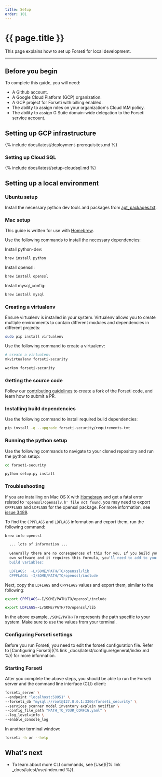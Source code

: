 ```yaml
---
title: Setup
order: 101
---
```

#  {{ page.title }}

This page explains how to set up Forseti for local development.

---

## Before you begin

To complete this guide, you will need:

* A Github account.
* A Google Cloud Platform (GCP) organization.
* A GCP project for Forseti with billing enabled.
* The ability to assign roles on your organization's Cloud IAM policy.
* The ability to assign G Suite domain-wide delegation to the Forseti service account.

## Setting up GCP infrastructure

{% include docs/latest/deployment-prerequisites.md %}

### Setting up Cloud SQL

{% include docs/latest/setup-cloudsql.md %}

## Setting up a local environment

### Ubuntu setup

Install the necessary python dev tools and packages from
[apt_packages.txt](https://github.com/GoogleCloudPlatform/forseti-security/blob/stable/install/dependencies/apt_packages.txt).

### Mac setup

This guide is written for use with [Homebrew](https://brew.sh).

Use the following commands to install the necessary dependencies:

Install python-dev:

  ```bash
  brew install python
  ```

Install openssl:

  ```bash
  brew install openssl
  ```

Install mysql_config:

  ```bash
  brew install mysql
  ```

### Creating a virtualenv

Ensure virtualenv is installed in your system. Virtualenv allows you to
create multiple environments to contain different modules and dependencies
in different projects:

  ```bash
  sudo pip install virtualenv
  ```

Use the following command to create a virtualenv:

  ```bash
  # create a virtualenv
  mkvirtualenv forseti-security
  
  workon forseti-security
  ```

### Getting the source code

Follow our
[contributing guidelines](https://github.com/GoogleCloudPlatform/forseti-security/blob/stable/.github/CONTRIBUTING.md)
to create a fork of the Forseti code, and learn how to submit a PR.

### Installing build dependencies

Use the following command to install required build dependencies:

  ```bash
  pip install -q --upgrade forseti-security/requirements.txt
  ```

### Running the python setup

Use the following commands to navigate to your cloned repository and run the python setup:

  ```bash
  cd forseti-security
  
  python setup.py install
  ```

### Troubleshooting

If you are installing on Mac OS X with [Homebrew](https://brew.sh/) and get 
a fatal error related to `'openssl/opensslv.h' file not found`, you may need to 
export `CPPFLAGS` and `LDFLAGS` for the openssl package. For more information,
see [issue 3489](https://github.com/pyca/cryptography/issues/3489).

To find the `CPPFLAGS` and `LDFLAGS` information and export them, run the
following command:

  ```bash
  brew info openssl
  
    ... lots of information ...
    
    Generally there are no consequences of this for you. If you build your
    own software and it requires this formula, you'll need to add to your
    build variables:

    LDFLAGS:  -L/SOME/PATH/TO/openssl/lib
    CPPFLAGS: -I/SOME/PATH/TO/openssl/include
  ```

Next, copy the `LDFLAGS` and `CPPFLAGS` values and export them, similar to the 
following:

  ```bash
  export CPPFLAGS=-I/SOME/PATH/TO/openssl/include
  
  export LDFLAGS=-L/SOME/PATH/TO/openssl/lib
  ```
  
In the above example, `/SOME/PATH/TO` represents the path specific to your
system. Make sure to use the values from your terminal.

### Configuring Forseti settings

Before you run Forseti, you need to edit the forseti configuration file. 
Refer to [Configuring Forseti]({% link _docs/latest/configure/general/index.md %}) 
for more information.

### Starting Forseti

After you complete the above steps, you should be able to run the Forseti
server and the command line interface (CLI) client:

  ```bash
  forseti_server \
  --endpoint "localhost:50051" \
  --forseti_db "mysql://root@127.0.0.1:3306/forseti_security" \
  --services scanner model inventory explain notifier \
  --config_file_path "PATH_TO_YOUR_CONFIG.yaml" \
  --log_level=info \
  --enable_console_log
  ```

In another terminal window:

  ```bash
  forseti -h or --help
  ```

## What's next

* To learn about more CLI commands, see [Use]({% link _docs/latest/use/index.md %}).
